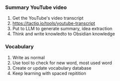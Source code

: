 ### Summary YouTube video

1. Get the YouTube's video transcript
2. https://tactiq.io/tools/youtube-transcript
3. Put to LLM to generate summary, idea extraction
4. Think and write knowledto to Obsidian knowledge

### Vocabulary

1. Write as normal
2. Use tool to check for new word, most used word
3. Create or update vocabulary database
4. Keep learning with spaced repitition